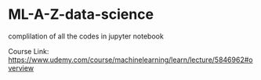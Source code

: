 # ML-A-Z-data-science
complilation of all the codes in jupyter notebook

Course Link: https://www.udemy.com/course/machinelearning/learn/lecture/5846962#overview